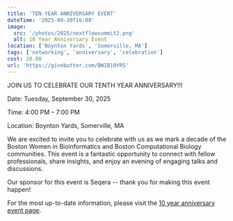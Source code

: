 ```yaml
---
title: 'TEN YEAR ANNIVERSARY EVENT'
dateTime: '2025-09-30T16:00'
image:
  src: '/photos/2025/nextflowsummit2.png'
  alt: 10 Year Anniversary Event
location: ['Boynton Yards', 'Somerville, MA']
tags: ['networking', 'anniversary', 'celebration']
cost: 20.00
url: 'https://givebutter.com/BWIB10YRS'
---
```


JOIN US TO CELEBRATE OUR TENTH YEAR ANNIVERSARY!!!

Date: Tuesday, September 30, 2025

Time: 4:00 PM – 7:00 PM

Location: Boynton Yards, Somerville, MA

We are excited to invite you to celebrate with us as we mark a decade of the Boston Women in Bioinformatics and Boston Computational Biology communities. This event is a fantastic opportunity to connect with fellow professionals, share insights, and enjoy an evening of engaging talks and discussions.

Our sponsor for this event is Seqera -- thank you for making this event happen!

For the most up-to-date information, please visit the [10 year anniversary event page](events/tenyearanniversary).

